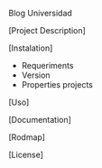 Blog Universidad

[Project Description]

[Instalation]
- Requeriments
- Version
- Properties projects

[Uso]

[Documentation]

[Rodmap]

[License]

